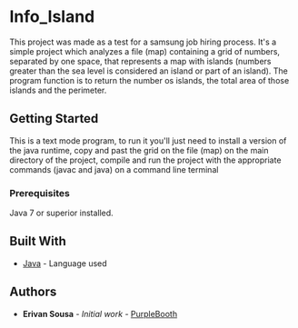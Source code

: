 # Info_Island

This project was made as a test for a samsung job hiring process.
It's a simple project which analyzes a file (map) containing a grid of numbers, separated by one space, that represents a map with islands (numbers greater than the sea level is considered an island or part of an island).
The program function is to return the number os islands, the total area of those islands and the perimeter.

## Getting Started

This is a text mode program, to run it you'll just need to install a version of the java runtime, copy and past the grid on the file (map) on the main directory of the project, compile and run the  project with the appropriate commands (javac and java) on a command line terminal

### Prerequisites

Java 7 or superior installed.

## Built With

* [Java](https://www.java.com/pt_BR/download/win10.jsp) - Language used

## Authors

* **Erivan Sousa** - *Initial work* - [PurpleBooth](https://github.com/erivansousa)
